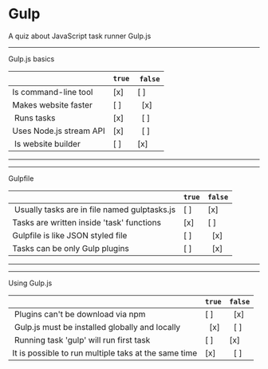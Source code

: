 # Gulp

A quiz about JavaScript task runner Gulp.js

---

Gulp.js basics

|                                                 | `true` | `false` |
| ------------------------------------------------| ------ | ------- |
| Is command-line tool                            |   [x]  |   [ ]   |
| Makes website faster                            |   [ ]  |   [x]   |
| Runs tasks                                      |   [x]  |   [ ]   |
| Uses Node.js stream API                         |   [x]  |   [ ]   |
| Is website builder                              |   [ ]  |   [x]   |

---
---

Gulpfile

|                                                 | `true` | `false` |
| ------------------------------------------------| ------ | ------- |
| Usually tasks are in file named gulptasks.js    |   [ ]  |   [x]   |
| Tasks are written inside 'task' functions       |   [x]  |   [ ]   |
| Gulpfile is like JSON styled file               |   [ ]  |   [x]   |
| Tasks can be only Gulp plugins                  |   [ ]  |   [x]   |

---
---

Using Gulp.js

|                                                      | `true` | `false` |
| -----------------------------------------------------| ------ | ------- |
| Plugins can't be download via npm                    |   [ ]  |   [x]   |
| Gulp.js must be installed globally and locally       |   [x]  |   [ ]   |
| Running task 'gulp' will run first task              |   [ ]  |   [x]   |
| It is possible to run multiple taks at the same time |   [x]  |   [ ]   |
